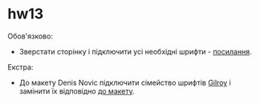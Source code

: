# hw13

Обов'язково:

- Зверстати сторінку і підключити усі необхідні шрифти - [посилання](figma.com/file/pKSsjdpNxqs0c9Cc0aZFUX/web-fonts).

Екстра:

- До макету Denis Novic підключити сімейство шрифтів [Gilroy](https://bestfonts.pro/font/gilroy) і замінити їх відповідно [до макету](https://www.figma.com/file/FP0O7vReLhiVCONhc6oWAb/Free-Landing-Page-Template-Copy?node-id=254%3A515).
